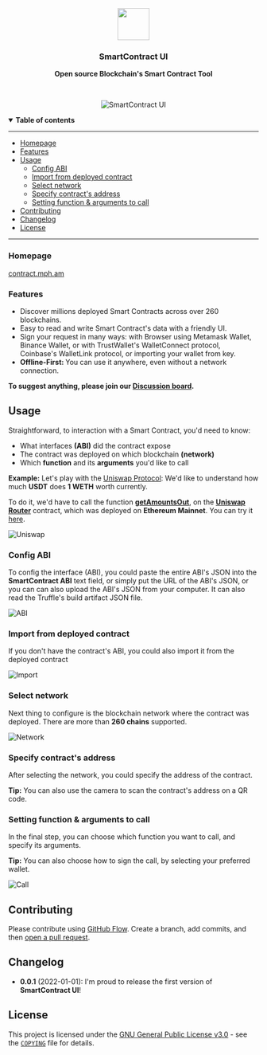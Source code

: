 <div align="center">
  <a href="https://contract.mph.am">
    <img
      src="https://contract.mph.am/icons/512.png"
      height="64"
    />
  </a>
  <br />
  <p>
    <h3>
      <b>
        SmartContract UI
      </b>
    </h3>
  </p>
  <p>
    <b>
      Open source Blockchain's Smart Contract Tool
    </b>
  </p>
  <p>

  </p>
  <br />
  <p>

![SmartContract UI](./docs/img.png)

  </p>
</div>

<details open>
  <summary><b>Table of contents</b></summary>

---

- [Homepage](#homepage)
- [Features](#features)
- [Usage](#usage)
	- [Config ABI](#config-abi)
	- [Import from deployed contract](#import-from-deployed-contract)
	- [Select network](#select-network)
	- [Specify contract's address](#specify-contracts-address)
	- [Setting function & arguments to call](#setting-function--arguments-to-call)
- [Contributing](#contributing)
- [Changelog](#changelog)
- [License](#license)

---

</details>

### **Homepage**

[contract.mph.am](https://contract.mph.am/)

### **Features**

- Discover millions deployed Smart Contracts across over 260 blockchains.
- Easy to read and write Smart Contract's data with a friendly UI.
- Sign your request in many ways: with Browser using Metamask Wallet, Binance Wallet, or with TrustWallet's WalletConnect protocol, Coinbase's WalletLink protocol, or importing your wallet from key.
- <b>Offline-First: </b> You can use it anywhere, even without a network connection.

**To suggest anything, please join our [Discussion board](https://github.com/MartinPham/smartcontract-ui/discussions).**


## **Usage**

Straightforward, to interaction with a Smart Contract, you'd need to know:
- What interfaces <b>(ABI)</b> did the contract expose
- The contract was deployed on which blockchain <b>(network)</b>
- Which <b>function</b> and its <b>arguments</b> you'd like to call

<b>Example:</b>
Let's play with the [Uniswap Protocol](https://uniswap.org/): We'd like to understand how much <b>USDT</b> does <b>1 WETH</b> worth currently. 

To do it, we'd have to call the function [<b>getAmountsOut</b>](https://docs.uniswap.org/protocol/V2/reference/smart-contracts/library#getamountsout), on the [<b>Uniswap Router</b>](https://docs.uniswap.org/protocol/V2/reference/smart-contracts/router-02) contract, which was deployed on <b>Ethereum Mainnet</b>. You can try it [here](https://contract.mph.am/?json=/UniswapV2.json&address=0x7a250d5630b4cf539739df2c5dacb4c659f2488d&func=getAmountsOut&args.amountIn=1e18&args.path=0xc02aaa39b223fe8d0a0e5c4f27ead9083c756cc2,%200xdac17f958d2ee523a2206206994597c13d831ec7&network=1).

![Uniswap](./docs/uniswap.png)

### **Config ABI**

To config the interface (ABI), you could paste the entire ABI's JSON into the <b>SmartContract ABI</b> text field, or simply put the URL of the ABI's JSON, or you can can also upload the ABI's JSON from your computer. It can also read the Truffle's build artifact JSON file.

![ABI](./docs/abi.png)

### **Import from deployed contract**

If you don't have the contract's ABI, you could also import it from the deployed contract

![Import](./docs/import.png)

### **Select network**

Next thing to configure is the blockchain network where the contract was deployed. There are more than <b>260 chains</b> supported.

![Network](./docs/network.png)

### **Specify contract's address**

After selecting the network, you could specify the address of the contract. 

<b>Tip:</b> You can also use the camera to scan the contract's address on a QR code.

### **Setting function & arguments to call**

In the final step, you can choose which function you want to call, and specify its arguments.

<b>Tip:</b> You can also choose how to sign the call, by selecting your preferred wallet.

![Call](./docs/call.png)

## **Contributing**

Please contribute using [GitHub Flow](https://guides.github.com/introduction/flow). Create a branch, add commits, and then [open a pull request](https://github.com/MartinPham/smartcontract-ui/compare).

## **Changelog**

- <b>0.0.1</b> (2022-01-01): I'm proud to release the first version of <b>SmartContract UI</b>!

## **License**

This project is licensed under the [GNU General Public License v3.0](https://opensource.org/licenses/gpl-3.0.html) - see the [`COPYING`](COPYING) file for details.